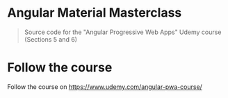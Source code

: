 # Angular Material Masterclass

> Source code for the "Angular Progressive Web Apps" Udemy course (Sections 5 and 6)

# Follow the course

Follow the course on https://www.udemy.com/angular-pwa-course/
